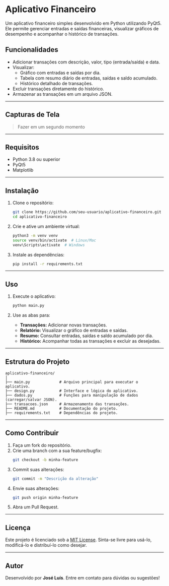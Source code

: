 
# Aplicativo Financeiro

Um aplicativo financeiro simples desenvolvido em Python utilizando PyQt5. Ele permite gerenciar entradas e saídas financeiras, visualizar gráficos de desempenho e acompanhar o histórico de transações.

## Funcionalidades

- Adicionar transações com descrição, valor, tipo (entrada/saída) e data.
- Visualizar:
  - Gráfico com entradas e saídas por dia.
  - Tabela com resumo diário de entradas, saídas e saldo acumulado.
  - Histórico detalhado de transações.
- Excluir transações diretamente do histórico.
- Armazenar as transações em um arquivo JSON.

---

## Capturas de Tela

> Fazer em um segundo momento
---

## Requisitos

- Python 3.8 ou superior
- PyQt5
- Matplotlib

---

## Instalação

1. Clone o repositório:
   ```bash
   git clone https://github.com/seu-usuario/aplicativo-financeiro.git
   cd aplicativo-financeiro
   ```

2. Crie e ative um ambiente virtual:
   ```bash
   python3 -m venv venv
   source venv/bin/activate  # Linux/Mac
   venv\Scripts\activate  # Windows
   ```

3. Instale as dependências:
   ```bash
   pip install -r requirements.txt
   ```

---

## Uso

1. Execute o aplicativo:
   ```bash
   python main.py
   ```

2. Use as abas para:
   - **Transações:** Adicionar novas transações.
   - **Relatório:** Visualizar o gráfico de entradas e saídas.
   - **Resumo:** Consultar entradas, saídas e saldo acumulado por dia.
   - **Histórico:** Acompanhar todas as transações e excluir as desejadas.

---

## Estrutura do Projeto

```plaintext
aplicativo-financeiro/
│
├── main.py             # Arquivo principal para executar o aplicativo.
├── design.py           # Interface e lógica do aplicativo.
├── dados.py            # Funções para manipulação de dados (carregar/salvar JSON).
├── transacoes.json     # Armazenamento das transações.
├── README.md           # Documentação do projeto.
├── requirements.txt    # Dependências do projeto.
```

---

## Como Contribuir

1. Faça um fork do repositório.
2. Crie uma branch com a sua feature/bugfix:
   ```bash
   git checkout -b minha-feature
   ```
3. Commit suas alterações:
   ```bash
   git commit -m "Descrição da alteração"
   ```
4. Envie suas alterações:
   ```bash
   git push origin minha-feature
   ```
5. Abra um Pull Request.

---

## Licença

Este projeto é licenciado sob a [MIT License](https://opensource.org/licenses/MIT). Sinta-se livre para usá-lo, modificá-lo e distribuí-lo como desejar.

---

## Autor

Desenvolvido por **José Luís**. Entre em contato para dúvidas ou sugestões!
